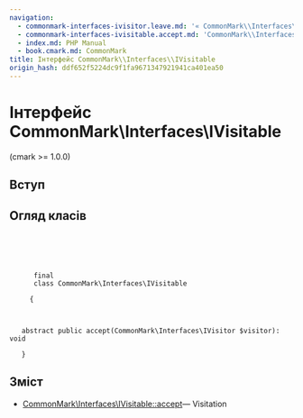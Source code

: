 ```yaml
---
navigation:
  - commonmark-interfaces-ivisitor.leave.md: '« CommonMark\\Interfaces\\IVisitor::leave'
  - commonmark-interfaces-ivisitable.accept.md: 'CommonMark\\Interfaces\\IVisitable::accept »'
  - index.md: PHP Manual
  - book.cmark.md: CommonMark
title: Інтерфейс CommonMark\\Interfaces\\IVisitable
origin_hash: ddf652f5224dc9f1fa9671347921941ca401ea50
---
```

# Інтерфейс CommonMark\\Interfaces\\IVisitable

(cmark >= 1.0.0)

## Вступ

## Огляд класів

```classsynopsis



    
     
      final
      class CommonMark\Interfaces\IVisitable
     
     {


    
   abstract public accept(CommonMark\Interfaces\IVisitor $visitor): void

   }
```

## Зміст

-   [CommonMark\\Interfaces\\IVisitable::accept](commonmark-interfaces-ivisitable.accept.md)— Visitation
